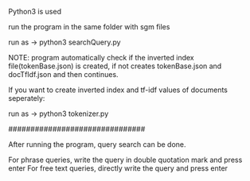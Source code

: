 Python3 is used

run the program in the same folder with sgm files

run as -> python3 searchQuery.py

NOTE: program automatically check if the inverted index file(tokenBase.json) is created, if not creates tokenBase.json and docTfIdf.json and then continues.

If you want to create inverted index and tf-idf values of documents seperately:

run as -> python3 tokenizer.py

###############################

After running the program, query search can be done.

For phrase queries, write the query in double quotation mark and press enter
For free text queries, directly write the query and press enter
